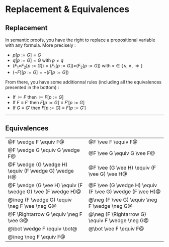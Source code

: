 # Replacement & Equivalences

## Replacement

In semantic proofs, you have the right to replace a propositional variable with any formula. More precisely :

* $p[p:=G]=G$
* $q[p:=G]=G$ with $p \neq q$
* $(F_1\diamond F_2[p:=G])=(F_1[p:=G])\diamond (F_2[p:=G])$ with $\diamond \in \{\wedge, \vee, \Rightarrow\}$
* $(\neg F)[p:=G]=\neg(F[p:=G])$
  
From there, you have some additionnal rules (including all the equivalences presented in the bottom) :

* If $\models F$ then $\models F[p:=G]$
* If $F\equiv F'$ then $F[p:=G] \equiv F'[p:=G]$
* If $G\equiv G'$ then $F[p:=G] \equiv F[p:=G']$

<hr class="sl">

## Equivalences

<table class="table table-bordered table-striped border-dark table-dark">
    <tr>
        <td>@F \wedge F \equiv F@</td>
        <td>@F \vee F \equiv F@</td>    </tr>
    <tr>
        <td>@F \wedge G \equiv G \wedge F@</td>
        <td>@F \vee G \equiv G \vee F@</td>    </tr>
    <tr>
        <td>@F \wedge (G \wedge H) \equiv (F \wedge G) \wedge H@</td>
        <td>@F \vee (G \vee H) \equiv (F \vee G) \vee H@</td>    </tr>
    <tr>
        <td>@F \wedge (G \vee H) \equiv (F \wedge G) \vee (F \wedge H)@</td>
        <td>@F \vee (G \wedge H) \equiv (F \vee G) \wedge (F \vee H)@</td>    </tr>
    <tr>
        <td>@\neg (F \wedge G) \equiv \neg F \vee \neg G@</td>
        <td>@\neg (F \vee G) \equiv \neg F \wedge \neg G@</td>    </tr>    
    <tr>
        <td>@F \Rightarrow G \equiv \neg F \vee G@</td>
        <td>@\neg (F \Rightarrow G) \equiv F \wedge \neg G@</td>    </tr>
    <tr>
        <td>@\bot \wedge F \equiv \bot@</td>
        <td>@\bot \vee F \equiv F@</td>    </tr>
    <tr>
        <td>@\neg \neg F \equiv F@</td>    </tr>
</table>
